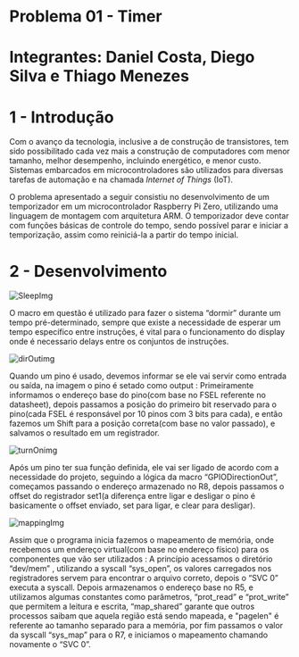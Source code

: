 # Problema 01 - Timer
# Integrantes: Daniel Costa, Diego Silva e Thiago Menezes

# 1 - Introdução
Com o avanço da tecnologia, inclusive a de construção de transistores, tem sido possibilitado cada vez mais a construção de computadores com menor tamanho, melhor desempenho, incluindo energético, e menor custo. Sistemas embarcados em microcontroladores são utilizados para diversas tarefas de automação e na chamada _Internet of Things_ (IoT).

O problema apresentado a seguir consistiu no desenvolvimento de um temporizador em um microcontrolador Raspberry Pi Zero, utilizando uma linguagem de montagem com arquitetura ARM. O temporizador deve contar com funções básicas de controle do tempo, sendo possível parar e iniciar a temporização, assim como reiniciá-la a partir do tempo inicial.

# 2 - Desenvolvimento
![SleepImg](https://user-images.githubusercontent.com/111393549/191847559-c0fcf7c3-8f04-4661-8892-48458bcd729f.png)

O macro em questão é utilizado para fazer o sistema “dormir” durante um tempo pré-determinado, sempre que existe a necessidade de esperar um tempo específico entre instruções, é vital para o funcionamento do display onde é necessario delays entre os conjuntos de instruções.

![dirOutimg](https://user-images.githubusercontent.com/111393549/191847939-efd42a4c-b207-48c5-8492-f56c376e2339.png)

Quando um pino é usado, devemos informar se ele vai servir como entrada ou saída, na imagem o pino é setado como output : Primeiramente informamos o endereço base do pino(com base no FSEL referente no datasheet), depois passamos a posição do primeiro bit reservado para o pino(cada FSEL é responsável por 10 pinos com 3 bits para cada), e então fazemos um Shift para a posição correta(com base no valor passado), e salvamos o resultado em um registrador.

![turnOnimg](https://user-images.githubusercontent.com/111393549/191848281-af6dafb3-2635-4fd2-8631-39651bdef4ec.png)

Após um pino ter sua função definida, ele vai ser ligado de acordo com a necessidade do projeto, seguindo a lógica da macro “GPIODirectionOut”,  começamos passando o endereço armazenado no R8, depois passamos o offset do registrador set1(a diferença entre ligar e desligar o pino é basicamente o offset enviado, set para ligar, e clear para desligar).

![mappingImg](https://user-images.githubusercontent.com/111393549/191851132-b12fac75-b10c-42de-ac52-c81f53d18e7f.png)

Assim que o programa inicia fazemos o mapeamento de memória, onde recebemos um endereço virtual(com base no endereço físico) para os componentes que vão ser utilizados : A princípio acessamos o diretório “dev/mem” , utilizando a syscall “sys_open”, os valores carregados nos registradores servem para encontrar o arquivo correto, depois o “SVC 0” executa a syscall.
Depois armazenamos o endereço base no R5, e utilizamos algumas constantes como parâmetros, “prot_read” e “prot_write” que permitem a leitura e  escrita, “map_shared” garante que outros processos saibam que aquela região está sendo mapeada, e "pagelen" é referente ao tamanho separado para a memória, por fim passamos o valor da syscall “sys_map” para o R7, e iniciamos o mapeamento chamando novamente o “SVC 0”.



